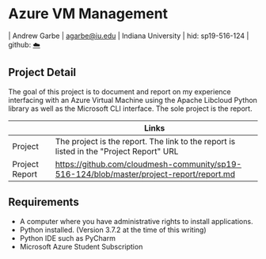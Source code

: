# Azure VM Management

| Andrew Garbe
| agarbe@iu.edu
| Indiana University
| hid: sp19-516-124
| github: [:cloud:](https://github.com/cloudmesh-community/sp19-516-124/edit/master/project-report/report.md)

## Project Detail
The goal of this project is to document and report on my experience interfacing with an Azure Virtual Machine 
using the Apache Libcloud Python library as well as the Microsoft CLI interface. The sole project is the report.

|  | Links |
|---------------|-------|
| Project | The project is the report. The link to the report is listed in the "Project Report" URL |
| Project Report | <https://github.com/cloudmesh-community/sp19-516-124/blob/master/project-report/report.md> |


## Requirements

* A computer where you have administrative rights to install applications.
* Python installed. (Version 3.7.2 at the time of this writing)
* Python IDE such as PyCharm
* Microsoft Azure Student Subscription





